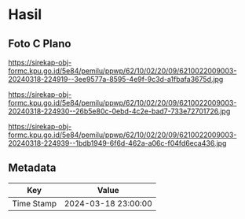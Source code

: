 # Hasil

## Foto C Plano

https://sirekap-obj-formc.kpu.go.id/5e84/pemilu/ppwp/62/10/02/20/09/6210022009003-20240318-224919--3ee9577a-8595-4e9f-9c3d-a1fbafa3675d.jpg

https://sirekap-obj-formc.kpu.go.id/5e84/pemilu/ppwp/62/10/02/20/09/6210022009003-20240318-224930--26b5e80c-0ebd-4c2e-bad7-733e72701726.jpg

https://sirekap-obj-formc.kpu.go.id/5e84/pemilu/ppwp/62/10/02/20/09/6210022009003-20240318-224939--1bdb1949-6f6d-462a-a06c-f04fd6eca436.jpg


## Metadata

| Key        | Value               |
| ---------- | ------------------- |
| Time Stamp | 2024-03-18 23:00:00 |



